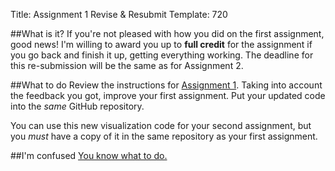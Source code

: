 Title: Assignment 1 Revise & Resubmit
Template: 720

##What is it?
If you're not pleased with how you did on the first assignment, good
news! I'm willing to award you up to **full credit** for the assignment
if you go back and finish it up, getting everything working. The
deadline for this re-submission will be the same as for Assignment 2.

##What to do
Review the instructions for [Assignment 1](assignment1.html). Taking
into account the feedback you got, improve your first assignment. Put
your updated code into the _same_ GitHub repository.

You can use this new visualization code for your second assignment,
but you _must_ have a copy of it in the same repository as your first
assignment.

##I'm confused
[You know what to do.](http://fetlab.rit.edu/720/using_slack.html)
